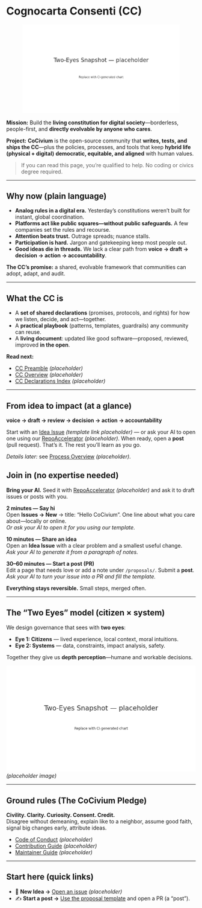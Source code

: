# Cognocarta Consenti (CC)

<p align="center">
  <img src="./assets/cc/cc-crest.png" alt="Cognocarta Consenti (CC) — living constitution for digital society" width="420">
</p>

**Mission:** Build the **living constitution for digital society**—borderless, people-first, and **directly evolvable by anyone who cares**.

**Project:** **CoCivium** is the open-source community that **writes, tests, and ships the CC**—plus the policies, processes, and tools that keep **hybrid life (physical + digital)** **democratic, equitable, and aligned** with human values.

> If you can read this page, you’re qualified to help. No coding or civics degree required.

---

## Why now (plain language)

- **Analog rules in a digital era.** Yesterday’s constitutions weren’t built for instant, global coordination.
- **Platforms act like public squares—without public safeguards.** A few companies set the rules and recourse.
- **Attention beats trust.** Outrage spreads; nuance stalls.
- **Participation is hard.** Jargon and gatekeeping keep most people out.
- **Good ideas die in threads.** We lack a clear path from **voice → draft → decision → action → accountability**.

**The CC’s promise:** a shared, evolvable framework that communities can adopt, adapt, and audit.

---

## What the CC is

- A **set of shared declarations** (promises, protocols, and rights) for how we listen, decide, and act—together.
- A **practical playbook** (patterns, templates, guardrails) any community can reuse.
- A **living document**: updated like good software—proposed, reviewed, improved **in the open**.

**Read next:**
- [CC Preamble](./docs/cc/PREAMBLE.md) *(placeholder)*
- [CC Overview](./docs/cc/OVERVIEW.md) *(placeholder)*
- [CC Declarations Index](./docs/cc/DECLARATIONS.md) *(placeholder)*

---

## From idea to impact (at a glance)

**voice → draft → review → decision → action → accountability**

Start with an [Idea Issue](https://github.com/rickballard/CoCivium/issues/new?template=idea.yml) *(template link placeholder)* — or ask your AI to open one using our [RepoAccelerator](./admin/tools/repo-accelerator/README.md) *(placeholder)*. When ready, open a **post** (pull request). That’s it. The rest you’ll learn as you go.

*Details later:* see [Process Overview](./docs/process/OVERVIEW.md) *(placeholder)*.


## Join in (no expertise needed)

**Bring your AI.** Seed it with [RepoAccelerator](./admin/tools/repo-accelerator/README.md) *(placeholder)* and ask it to draft issues or posts with you.


**2 minutes — Say hi**  
Open **Issues → New** → title: “Hello CoCivium”. One line about what you care about—locally or online.  
*Or ask your AI to open it for you using our template.*

**10 minutes — Share an idea**  
Open an **Idea Issue** with a clear problem and a smallest useful change.  
*Ask your AI to generate it from a paragraph of notes.*

**30–60 minutes — Start a post (PR)**  
Edit a page that needs love or add a note under `/proposals/`. Submit a **post**.  
*Ask your AI to turn your issue into a PR and fill the template.*

**Everything stays reversible.** Small steps, merged often.

---

## The “Two Eyes” model (citizen × system)

We design governance that sees with **two eyes**:
- **Eye 1: Citizens** — lived experience, local context, moral intuitions.
- **Eye 2: Systems** — data, constraints, impact analysis, safety.

Together they give us **depth perception**—humane and workable decisions.

![Two Eyes Diagram](./assets/diagrams/two-eyes.png "Two Eyes: citizen + system co-vision") *(placeholder image)*

---

## Ground rules (The CoCivium Pledge)

**Civility. Clarity. Curiosity. Consent. Credit.**  
Disagree without demeaning, explain like to a neighbor, assume good faith, signal big changes early, attribute ideas.

- [Code of Conduct](./CODE_OF_CONDUCT.md) *(placeholder)*
- [Contribution Guide](./CONTRIBUTING.md) *(placeholder)*
- [Maintainer Guide](./MAINTAINERS.md) *(placeholder)*

---

## Start here (quick links)

- 📣 **New Idea →** [Open an issue](https://github.com/rickballard/CoCivium/issues/new/choose) *(placeholder)*
- ✍️ **Start a post →** [Use the proposal template](./proposals/stub_proposal-template.md) and open a PR (a “post”).
